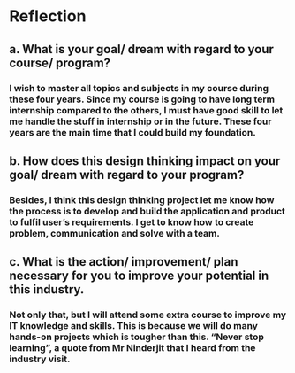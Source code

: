 <h1> Reflection

<h2> a. What is your goal/ dream with regard to your course/ program?  
<h3> I wish to master all topics and subjects in my course during these four years. Since my course is going to have long term internship compared to the others, I must have good skill to let me handle the stuff in internship or in the future. These four years are the main time that I could build my foundation. 
  

<h2> b. How does this design thinking impact on your goal/ dream with regard to your program?  
<h3> Besides, I think this design thinking project let me know how the process is to develop and build the application and product to fulfil user’s requirements. I get to know how to create problem, communication and solve with a team. 
  

<h2> c. What is the action/ improvement/ plan necessary for you to improve your potential in this industry. 
<h3> Not only that, but I will attend some extra course to improve my IT knowledge and skills. This is because we will do many hands-on projects which is tougher than this. “Never stop learning”, a quote from Mr Ninderjit that I heard from the industry visit.  
 
